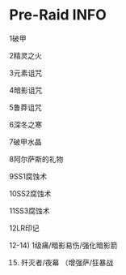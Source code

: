 # Pre-Raid INFO


1破甲

2精灵之火

3元素诅咒

4暗影诅咒

5鲁莽诅咒

6深冬之寒

7破甲水晶

8阿尔萨斯的礼物

9SS1腐蚀术

10SS2腐蚀术

11SS3腐蚀术

12LR印记


12-14) 1级痛/暗影易伤/强化暗影箭

15)    歼灭者/夜幕 （增强萨/狂暴战
